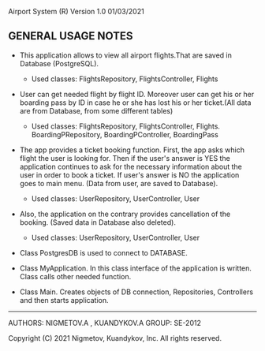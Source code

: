 Airport System (R)  Version 1.0  01/03/2021

GENERAL USAGE NOTES
-------------------

- This application allows to view all airport flights.That are saved in Database (PostgreSQL).
  - Used classes: FlightsRepository, FlightsController, Flights

- User can get needed flight by flight ID. Moreover user can get his or her boarding pass by ID in
  case he or she has lost his or her ticket.(All data are from Database, from some different tables)
  - Used classes: FlightsRepository, FlightsController, Flights. BoardingPRepository, BoardingPController, BoardingPass

- The app provides a ticket booking function. First, the app asks which flight the user is looking for.
  Then if the user's answer is YES the application continues to ask for the necessary information about the user
  in order to book a ticket. If user's answer is NO the application goes to main menu. (Data from user, are saved to Database).
  - Used classes: UserRepository, UserController, User

- Also, the application on the contrary provides cancellation of the booking. (Saved data in Database also deleted).
  - Used classes: UserRepository, UserController, User

- Class PostgresDB is used to connect to DATABASE.

- Class MyApplication. In this class interface of the application is written. Class calls other needed function.

- Class Main. Creates objects of DB connection, Repositories, Controllers and then starts application.
-------------------------------------------------------------------------------------------------------------------------------


AUTHORS: NIGMETOV.A , KUANDYKOV.A 
GROUP: SE-2012


Copyright (C) 2021 Nigmetov, Kuandykov, Inc. All rights reserved.